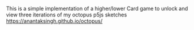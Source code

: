 This is a simple implementation of a higher/lower Card game to unlock and view three iterations of my octopus p5js sketches
https://anantaksingh.github.io/octopus/

